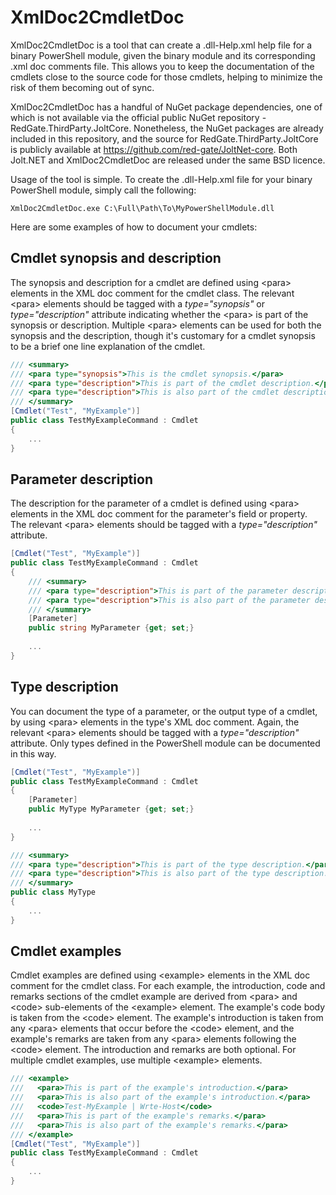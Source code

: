 # XmlDoc2CmdletDoc

XmlDoc2CmdletDoc is a tool that can create a .dll-Help.xml help file for a binary PowerShell module, given the binary module and its corresponding .xml doc comments file. This allows you to keep the documentation of the cmdlets close to the source code for those cmdlets, helping to minimize the risk of them becoming out of sync.

XmlDoc2CmdletDoc has a handful of NuGet package dependencies, one of which is not available via the official public NuGet repository - RedGate.ThirdParty.JoltCore. Nonetheless, the NuGet packages are already included in this repository, and the source for RedGate.ThirdParty.JoltCore is publicly available at https://github.com/red-gate/JoltNet-core. Both Jolt.NET and XmlDoc2CmdletDoc are released under the same BSD licence.

Usage of the tool is simple. To create the .dll-Help.xml file for your binary PowerShell module, simply call the following:

```batchfile
XmlDoc2CmdletDoc.exe C:\Full\Path\To\MyPowerShellModule.dll
```

Here are some examples of how to document your cmdlets:

## Cmdlet synopsis and description

The synopsis and description for a cmdlet are defined using \<para\> elements in the XML doc comment for the cmdlet class. The relevant \<para\> elements should be tagged with a *type="synopsis"* or *type="description"* attribute indicating whether the \<para\> is part of the synopsis or description. Multiple \<para\> elements can be used for both the synopsis and the description, though it's customary for a cmdlet synopsis to be a brief one line explanation of the cmdlet.

```c#
/// <summary>
/// <para type="synopsis">This is the cmdlet synopsis.</para>
/// <para type="description">This is part of the cmdlet description.</para>
/// <para type="description">This is also part of the cmdlet description.</para>
/// </summary>
[Cmdlet("Test", "MyExample")]
public class TestMyExampleCommand : Cmdlet
{
    ...
}
```

## Parameter description

The description for the parameter of a cmdlet is defined using \<para\> elements in the XML doc comment for the parameter's field or property. The relevant \<para\> elements should be tagged with a *type="description"* attribute.

```c#
[Cmdlet("Test", "MyExample")]
public class TestMyExampleCommand : Cmdlet
{
    /// <summary>
    /// <para type="description">This is part of the parameter description.</para>
    /// <para type="description">This is also part of the parameter description.</para>
    /// </summary>
    [Parameter]
    public string MyParameter {get; set;}
    
    ...
}
```

## Type description

You can document the type of a parameter, or the output type of a cmdlet, by using \<para\> elements in the type's XML doc comment. Again, the relevant \<para\> elements should be tagged with a *type="description"* attribute. Only types defined in the PowerShell module can be documented in this way.

```c#
[Cmdlet("Test", "MyExample")]
public class TestMyExampleCommand : Cmdlet
{
    [Parameter]
    public MyType MyParameter {get; set;}
    
    ...
}

/// <summary>
/// <para type="description">This is part of the type description.</para>
/// <para type="description">This is also part of the type description.</para>
/// </summary>
public class MyType
{
    ...
}
```

## Cmdlet examples

Cmdlet examples are defined using \<example\> elements in the XML doc comment for the cmdlet class. For each example, the introduction, code and remarks sections of the cmdlet example are derived from \<para\> and \<code\> sub-elements of the \<example\> element. The example's code body is taken from the \<code\> element. The example's introduction is taken from any \<para\> elements that occur before the \<code\> element, and the example's remarks are taken from any \<para\> elements following the \<code\> element. The introduction and remarks are both optional. For multiple cmdlet examples, use multiple \<example\> elements.

```c#
/// <example>
///   <para>This is part of the example's introduction.</para>
///   <para>This is also part of the example's introduction.</para>
///   <code>Test-MyExample | Wrte-Host</code>
///   <para>This is part of the example's remarks.</para>
///   <para>This is also part of the example's remarks.</para>
/// </example>
[Cmdlet("Test", "MyExample")]
public class TestMyExampleCommand : Cmdlet
{
    ...
}
```

